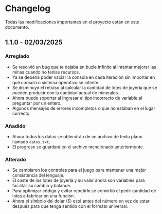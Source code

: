 # Changelog

Todas las modificaciones importantes en el proyecto están en este documento.

## 1.1.0 - 02/03/2025

### Arreglado
- Se resolvió un bug que te dejaba en bucle infinito al intentar mejorar las minas cuando no tenías recursos.
- Ya se debería poder vaciar la consola en cada iteración sin importar en qué consola o sistema operativo se intente.
- Se disminuyó el retraso al calcular la cantidad de lotes de joyería que se pueden producir con la cantidad actual de minerales.
- Ahora puede soportar al ingresar el tipo incorrecto de variable al preguntar por un entero.
- Algunos mensajes de errores incompletos o que no estaban en el lugar correcto.

### Añadido
- Ahora todos los datos se obtendrán de un archivo de texto plano llamado `datos.txt`.
- El progreso se guardará en el archivo mencionado anteriormente.

### Alterado
- Se cambiaron los controles para el juego para mantener una mejor consistencia del lenguaje.
- El coste de los lotes de joyería y su valor ahora son variables para facilitar su cambio y balance.
- Para optimizar código y evitar repetirlo se convirtió el pedir cantidad de lotes a fabricar en una función.
- Ahora el símbolo del dolar ($) está antes del número en vez de estar después para que tenga sentido con el formato universal.